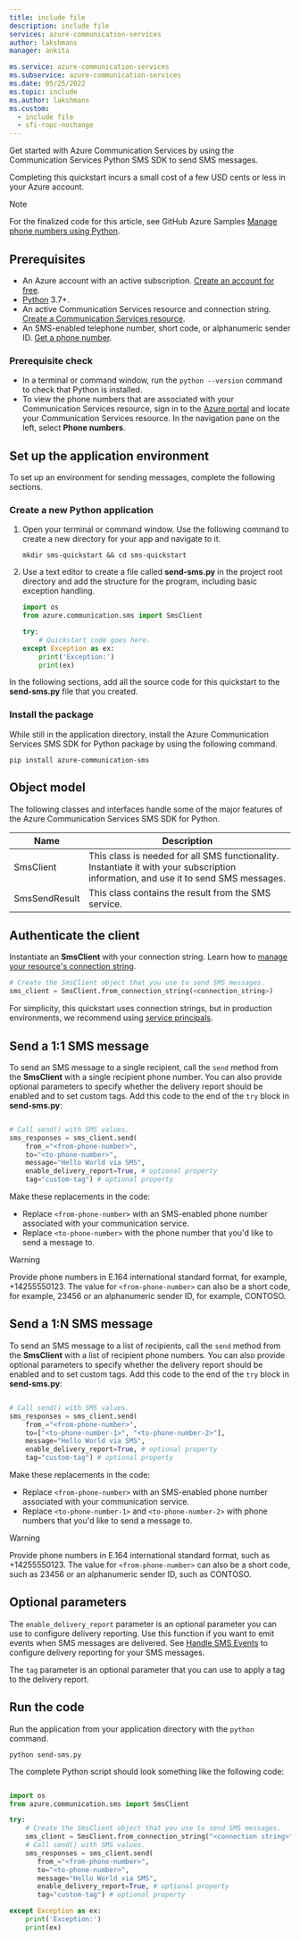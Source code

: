 ```yaml
---
title: include file
description: include file
services: azure-communication-services
author: lakshmans
manager: ankita

ms.service: azure-communication-services
ms.subservice: azure-communication-services
ms.date: 05/25/2022
ms.topic: include
ms.author: lakshmans
ms.custom:
  - include file
  - sfi-ropc-nochange
---
```


Get started with Azure Communication Services by using the Communication Services Python SMS SDK to send SMS messages.

Completing this quickstart incurs a small cost of a few USD cents or less in your Azure account.

> [!NOTE]
> For the finalized code for this article, see GitHub Azure Samples [Manage phone numbers using Python](https://github.com/Azure-Samples/communication-services-python-quickstarts/tree/main/send-sms-quickstart).

## Prerequisites

- An Azure account with an active subscription. [Create an account for free](https://azure.microsoft.com/free/?WT.mc_id=A261C142F).
- [Python](https://www.python.org/downloads/) 3.7+.
- An active Communication Services resource and connection string. [Create a Communication Services resource](../../create-communication-resource.md).
- An SMS-enabled telephone number, short code, or alphanumeric sender ID. [Get a phone number](../../telephony/get-phone-number.md).

### Prerequisite check

- In a terminal or command window, run the `python --version` command to check that Python is installed.
- To view the phone numbers that are associated with your Communication Services resource, sign in to the [Azure portal](https://portal.azure.com/) and locate your Communication Services resource. In the navigation pane on the left, select **Phone numbers**.

## Set up the application environment

To set up an environment for sending messages, complete the following sections.

### Create a new Python application

1. Open your terminal or command window. Use the following command to create a new directory for your app and navigate to it.

   ```console
   mkdir sms-quickstart && cd sms-quickstart
   ```

1. Use a text editor to create a file called **send-sms.py** in the project root directory and add the structure for the program, including basic exception handling.

   ```python
   import os
   from azure.communication.sms import SmsClient

   try:
       # Quickstart code goes here.
   except Exception as ex:
       print('Exception:')
       print(ex)
   ```

In the following sections, add all the source code for this quickstart to the **send-sms.py** file that you created.

### Install the package

While still in the application directory, install the Azure Communication Services SMS SDK for Python package by using the following command.

```console
pip install azure-communication-sms
```

## Object model

The following classes and interfaces handle some of the major features of the Azure Communication Services SMS SDK for Python.

| Name | Description |
| --- | --- |
| SmsClient | This class is needed for all SMS functionality. Instantiate it with your subscription information, and use it to send SMS messages. |
| SmsSendResult | This class contains the result from the SMS service. |

## Authenticate the client

Instantiate an **SmsClient** with your connection string. Learn how to [manage your resource's connection string](../../create-communication-resource.md#store-your-connection-string).

```python
# Create the SmsClient object that you use to send SMS messages.
sms_client = SmsClient.from_connection_string(<connection_string>)
```
For simplicity, this quickstart uses connection strings, but in production environments, we recommend using [service principals](../../../quickstarts/identity/service-principal.md).

## Send a 1:1 SMS message

To send an SMS message to a single recipient, call the `send` method from the **SmsClient** with a single recipient phone number. You can also provide optional parameters to specify whether the delivery report should be enabled and to set custom tags. Add this code to the end of the `try` block in **send-sms.py**:

```python

# Call send() with SMS values.
sms_responses = sms_client.send(
    from_="<from-phone-number>",
    to="<to-phone-number>",
    message="Hello World via SMS",
    enable_delivery_report=True, # optional property
    tag="custom-tag") # optional property

```

Make these replacements in the code:

- Replace `<from-phone-number>` with an SMS-enabled phone number associated with your communication service.
- Replace `<to-phone-number>` with the phone number that you'd like to send a message to.

> [!WARNING]
> Provide phone numbers in E.164 international standard format, for example, +14255550123. The value for `<from-phone-number>` can also be a short code, for example, 23456 or an alphanumeric sender ID, for example, CONTOSO.

## Send a 1:N SMS message

To send an SMS message to a list of recipients, call the `send` method from the **SmsClient** with a list of recipient phone numbers. You can also provide optional parameters to specify whether the delivery report should be enabled and to set custom tags. Add this code to the end of the `try` block in **send-sms.py**:

```python

# Call send() with SMS values.
sms_responses = sms_client.send(
    from_="<from-phone-number>",
    to=["<to-phone-number-1>", "<to-phone-number-2>"],
    message="Hello World via SMS",
    enable_delivery_report=True, # optional property
    tag="custom-tag") # optional property

```

Make these replacements in the code:

- Replace `<from-phone-number>` with an SMS-enabled phone number associated with your communication service.
- Replace `<to-phone-number-1>` and `<to-phone-number-2>` with phone numbers that you'd like to send a message to.

> [!WARNING]
> Provide phone numbers in E.164 international standard format, such as +14255550123. The value for `<from-phone-number>` can also be a short code, such as 23456 or an alphanumeric sender ID, such as CONTOSO.

## Optional parameters

The `enable_delivery_report` parameter is an optional parameter you can use to configure delivery reporting. Use this function if you want to emit events when SMS messages are delivered. See [Handle SMS Events](../handle-sms-events.md) to configure delivery reporting for your SMS messages.

The `tag` parameter is an optional parameter that you can use to apply a tag to the delivery report.

## Run the code

Run the application from your application directory with the `python` command.

```console
python send-sms.py
```

The complete Python script should look something like the following code:

```python

import os
from azure.communication.sms import SmsClient

try:
    # Create the SmsClient object that you use to send SMS messages.
    sms_client = SmsClient.from_connection_string("<connection string>")
    # Call send() with SMS values.
    sms_responses = sms_client.send(
       from_="<from-phone-number>",
       to="<to-phone-number>",
       message="Hello World via SMS",
       enable_delivery_report=True, # optional property
       tag="custom-tag") # optional property

except Exception as ex:
    print('Exception:')
    print(ex)
```
